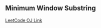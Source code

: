 Minimum Window Substring
---
[LeetCode OJ Link](https://leetcode.com/problems/minimum-window-substring/)